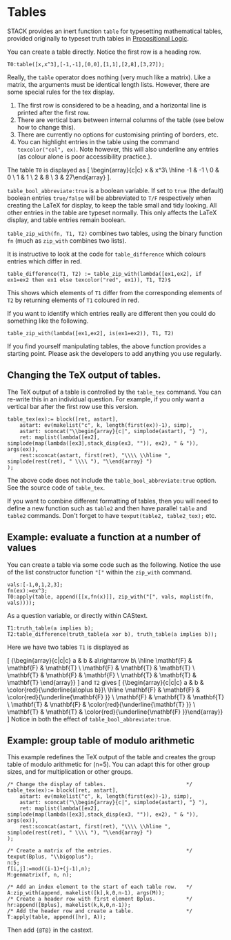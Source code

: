 # Tables

STACK provides an inert function `table` for typesetting mathematical tables, provided originally to typeset truth tables in [Propositional Logic](../Topics/Propositional_Logic.md).

You can create a table directly.  Notice the first row is a heading row.

    T0:table([x,x^3],[-1,-1],[0,0],[1,1],[2,8],[3,27]);

Really, the `table` operator does nothing (very much like a matrix).  Like a matrix, the arguments must be identical length lists.
However, there are some special rules for the tex display.

1. The first row is considered to be a heading, and a horizontal line is printed after the first row.
2. There are vertical bars between internal columns of the table (see below how to change this).
3. There are currently no options for customising printing of borders, etc.
4. You can highlight entries in the table using the command `texcolor("col", ex)`.  Note however, this will also underline any entries (as colour alone is poor accessibility practice.).

The table `T0` is displayed as 
\[ \begin{array}{c|c} x & x^3\\ \hline -1 & -1 \\ 0 & 0 \\ 1 & 1 \\ 2 & 8 \\ 3 & 27\end{array} \].

`table_bool_abbreviate:true` is a boolean variable.  If set to `true` (the default) boolean entries `true/false` will be abbreviated to `T/F` respectively when creating the LaTeX for display, to keep the table small and tidy looking.  All other entries in the table are typeset normally.  This only affects the LaTeX display, and table entries remain boolean.

`table_zip_with(fn, T1, T2)` combines two tables, using the binary function `fn` (much as `zip_with` combines two lists).

It is instructive to look at the code for `table_difference` which colours entries which differ in red.

    table_difference(T1, T2) := table_zip_with(lambda([ex1,ex2], if ex1=ex2 then ex1 else texcolor("red", ex1)), T1, T2)$

This shows which elements of `T1` differ from the corresponding elements of `T2` by returning elements of `T1` coloured in red.

If you want to identify which entries really are different then you could do something like the following.

    table_zip_with(lambda([ex1,ex2], is(ex1=ex2)), T1, T2)

If you find yourself manipulating tables, the above function provides a starting point.  Please ask the developers to add anything you use regularly.

## Changing the TeX output of tables.

The TeX output of a table is controlled by the `table_tex` command.  You can re-write this in an individual question.  For example, if you only want a vertical bar after the first row use this version.

`````
table_tex(ex):= block([ret, astart],
    astart: ev(makelist("c", k, length(first(ex))-1), simp),
    astart: sconcat("\\begin{array}{c|", simplode(astart), "} "),
    ret: maplist(lambda([ex2], simplode(map(lambda([ex3],stack_disp(ex3, "")), ex2), " & ")), args(ex)),
    rest:sconcat(astart, first(ret), "\\\\ \\hline ", simplode(rest(ret), " \\\\ "), "\\end{array} ")
);
`````

The above code does not include the `table_bool_abbreviate:true` option.  See the source code of `table_tex`.

If you want to combine different formatting of tables, then you will need to define a new function such as `table2` and then have parallel `table` and `table2` commands.  Don't forget to have `texput(table2, table2_tex);` etc.

## Example: evaluate a function at a number of values

You can create a table via some code such as the following.  Notice the use of the list constructor function `"["` within the `zip_with` command.

    vals:[-1,0,1,2,3];
    fn(ex):=ex^3;
    T0:apply(table, append([[x,fn(x)]], zip_with("[", vals, maplist(fn, vals))));

As a question variable, or directly within CAStext.

    T1:truth_table(a implies b);
    T2:table_difference(truth_table(a xor b), truth_table(a implies b));

Here we have two tables `T1` is displayed as

\[ {\begin{array}{c|c|c} a & b & a\rightarrow b\\ \hline \mathbf{F} & \mathbf{F} & \mathbf{T} \\ \mathbf{F} & \mathbf{T} & \mathbf{T} \\ \mathbf{T} & \mathbf{F} & \mathbf{F} \\ \mathbf{T} & \mathbf{T} & \mathbf{T} \end{array}} \]
and `T2` gives
\[ {\begin{array}{c|c|c} a & b & \color{red}{\underline{a\oplus b}}\\ \hline \mathbf{F} & \mathbf{F} & \color{red}{\underline{\mathbf{F} }} \\ \mathbf{F} & \mathbf{T} & \mathbf{T} \\ \mathbf{T} & \mathbf{F} & \color{red}{\underline{\mathbf{T} }} \\ \mathbf{T} & \mathbf{T} & \color{red}{\underline{\mathbf{F} }}\end{array}} \]
Notice in both the effect of `table_bool_abbreviate:true`. 

## Example: group table of modulo arithmetic

This example redefines the TeX output of the table and creates the group table of modulo arithmetic for \(n=5\).  You can adapt this for other group sizes, and for multiplication or other groups.

`````
/* Change the display of tables.                          */
table_tex(ex):= block([ret, astart],
    astart: ev(makelist("c", k, length(first(ex))-1), simp),
    astart: sconcat("\\begin{array}{c|", simplode(astart), "} "),
    ret: maplist(lambda([ex2], simplode(map(lambda([ex3],stack_disp(ex3, "")), ex2), " & ")), args(ex)),
    rest:sconcat(astart, first(ret), "\\\\ \\hline ", simplode(rest(ret), " \\\\ "), "\\end{array} ")
);

/* Create a matrix of the entries.                        */
texput(Bplus, "\\bigoplus");
n:5;
f[i,j]:=mod((i-1)+(j-1),n);
M:genmatrix(f, n, n);

/* Add an index element to the start of each table row.   */
A:zip_with(append, makelist([k],k,0,n-1), args(M));
/* Create a header row with first element Bplus.          */
hr:append([Bplus], makelist(k,k,0,n-1));
/* Add the header row and create a table.                 */
T:apply(table, append([hr], A)); 
`````

Then add `{@T@}` in the castext.
